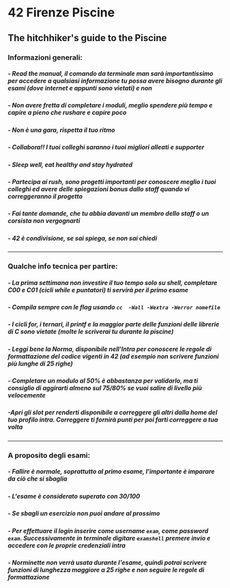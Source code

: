 # 42 Firenze Piscine
## The hitchhiker's guide to the Piscine
### Informazioni generali:
##### - Read the manual, il comando da terminale man sarà importantissimo per accedere a qualsiasi informazione tu possa avere bisogno durante gli esami (dove internet e appunti sono vietati) e non
##### - Non avere fretta di completare i moduli, meglio spendere più tempo e capire a pieno che rushare e capire poco
##### - Non è una gara, rispetta il tuo ritmo
##### - Collabora!! I tuoi colleghi saranno i tuoi migliori alleati e supporter
##### - Sleep well, eat healthy and stay hydrated
##### - Partecipa ai rush, sono progetti importanti per conoscere meglio i tuoi colleghi ed avere delle spiegazioni bonus dallo staff quando vi correggeranno il progetto 
##### - Fai tante domande, che tu abbia davanti un membro dello staff o un corsista non vergognarti 
##### - 42 è condivisione, se sai spiega, se non sai chiedi

------------

### Qualche info tecnica per partire:
##### - La prima settimana non investire il tuo tempo solo su shell, completare C00 e C01 (cicli while e puntatori) ti servirà per il primo esame
##### - Compila sempre con le flag usando `cc  -Wall -Wextra -Werror nomefile`
##### - I cicli for, i ternari, il printf e la maggior parte delle funzioni delle librerie di C sono vietate (molte le scriverai tu durante la piscine) 
##### - Leggi bene la Norma, disponibile nell'Intra per conoscere le regole di formattazione del codice vigenti in 42 (ad esempio non scrivere funzioni più lunghe di 25 righe)
##### - Completare un modulo al 50% è abbastanza per validarlo, ma ti consiglio di aggirarti almeno sul 75/80% se vuoi salire di livello più velocemente
##### -Apri gli slot per renderti disponibile a correggere gli altri dalla home del tuo profilo intra. Correggere ti fornirà punti per poi farti correggere a tua volta

------------

### A proposito degli esami:
##### - Fallire è normale, soprattutto al primo esame, l'importante è imparare da ciò che si sbaglia
##### - L'esame è considerato superato con 30/100
##### - Se sbagli un esercizio non puoi andare al prossimo
##### - Per effettuare il login inserire come username `exam`, come password `exam`. Successivamente in terminale digitare `examshell` premere invio e accedere con le proprie credenziali intra
##### - Norminette non verrà usata durante l'esame, quindi potrai scrivere funzioni di lunghezza maggiore a 25 righe e non seguire le regole di formattazione
